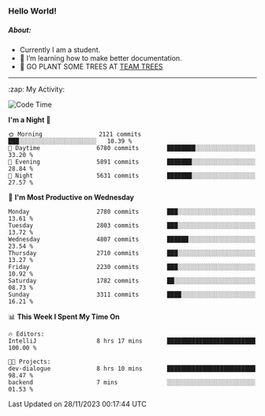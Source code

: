 ### Hello World!

##### About:
- Currently I am a student.
- 🌱 I’m learning how to make better documentation.
- 🌱 GO PLANT SOME TREES AT [TEAM TREES](https://teamtrees.org/)

---
  <summary>:zap: My Activity:</summary>
  
<!--START_SECTION:waka-->
![Code Time](http://img.shields.io/badge/Code%20Time-1%2C267%20hrs%2046%20mins-blue)

**I'm a Night 🦉** 

```text
🌞 Morning                2121 commits        ███░░░░░░░░░░░░░░░░░░░░░░   10.39 % 
🌆 Daytime                6780 commits        ████████░░░░░░░░░░░░░░░░░   33.20 % 
🌃 Evening                5891 commits        ███████░░░░░░░░░░░░░░░░░░   28.84 % 
🌙 Night                  5631 commits        ███████░░░░░░░░░░░░░░░░░░   27.57 % 
```
📅 **I'm Most Productive on Wednesday** 

```text
Monday                   2780 commits        ███░░░░░░░░░░░░░░░░░░░░░░   13.61 % 
Tuesday                  2803 commits        ███░░░░░░░░░░░░░░░░░░░░░░   13.72 % 
Wednesday                4807 commits        ██████░░░░░░░░░░░░░░░░░░░   23.54 % 
Thursday                 2710 commits        ███░░░░░░░░░░░░░░░░░░░░░░   13.27 % 
Friday                   2230 commits        ███░░░░░░░░░░░░░░░░░░░░░░   10.92 % 
Saturday                 1782 commits        ██░░░░░░░░░░░░░░░░░░░░░░░   08.73 % 
Sunday                   3311 commits        ████░░░░░░░░░░░░░░░░░░░░░   16.21 % 
```


📊 **This Week I Spent My Time On** 

```text
🔥 Editors: 
IntelliJ                 8 hrs 17 mins       █████████████████████████   100.00 % 

🐱‍💻 Projects: 
dev-dialogue             8 hrs 10 mins       █████████████████████████   98.47 % 
backend                  7 mins              ░░░░░░░░░░░░░░░░░░░░░░░░░   01.53 % 
```


 Last Updated on 28/11/2023 00:17:44 UTC
<!--END_SECTION:waka-->
